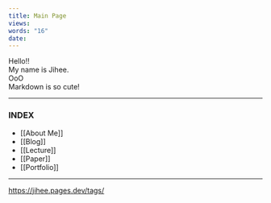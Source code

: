 ```yaml
---
title: Main Page
views: 
words: "16"
date:
---
```

Hello!! </br>
My name is Jihee. </br>
OoO</br>
Markdown is so cute! </br>

---

### INDEX

- [[About Me]]
- [[Blog]]
- [[Lecture]]
- [[Paper]]
- [[Portfolio]]

---

https://jihee.pages.dev/tags/